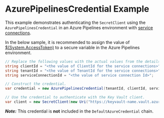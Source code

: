 # AzurePipelinesCredential Example

This example demonstrates authenticating the `SecretClient` using the `AzurePipelinesCredential` in an Azure Pipelines environment with [service connections](https://learn.microsoft.com/azure/devops/pipelines/library/service-endpoints).

In the below sample, it is recommended to assign the value of [$(System.AccessToken)](https://learn.microsoft.com/azure/devops/pipelines/build/variables?view=azure-devops&tabs=yaml#systemaccesstoken) to a secure variable in the Azure Pipelines environment.

```C# Snippet:AzurePipelinesCredential_Example
// Replace the following values with the actual values from the details for your service connection.
string clientId = "<the value of ClientId for the service connections>";
string tenantId = "<the value of TenantId for the service connections>";
string serviceConnectionId = "<the value of service connection Id>";

// Construct the credential.
var credential = new AzurePipelinesCredential(tenantId, clientId, serviceConnectionId, Environment.GetEnvironmentVariable("SYSTEM_ACCESSTOKEN"));

// Use the credential to authenticate with the Key Vault client.
var client = new SecretClient(new Uri("https://keyvault-name.vault.azure.net/"), credential);
```

***Note:*** This credential is **not** included in the `DefaultAzureCredential` chain.

